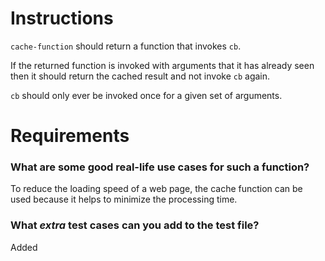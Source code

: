 # Instructions

`cache-function` should return a function that invokes `cb`.

If the returned function is invoked with arguments that it has already seen
then it should return the cached result and not invoke `cb` again.

`cb` should only ever be invoked once for a given set of arguments.

# Requirements

### **What are some good real-life use cases for such a function?**
To reduce the loading speed of a web page, the cache function can be used because it helps to minimize the processing time.

### **What *extra* test cases can you add to the test file?**
Added

